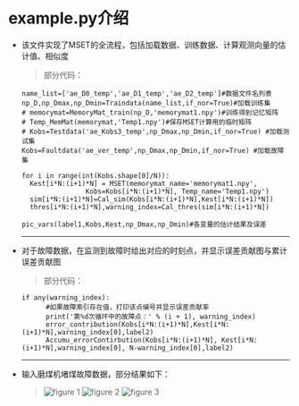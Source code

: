 example.py介绍  
=====
* 该文件实现了MSET的全流程，包括加载数据、训练数据、计算观测向量的估计值、相似度  
  >部分代码：
  ```
  name_list=['ae_D0_temp','ae_D1_temp','ae_D2_temp']#数据文件名列表  
  np_D,np_Dmax,np_Dmin=Traindata(name_list,if_nor=True)#加载训练集  
  # memorymat=MemoryMat_train(np_D,'memorymat1.npy')#训练得到记忆矩阵  
  # Temp_MemMat(memorymat,'Temp1.npy')#保存MSET计算用的临时矩阵  
  # Kobs=Testdata('ae_Kobs3_temp',np_Dmax,np_Dmin,if_nor=True) #加载测试集  
  Kobs=Faultdata('ae_ver_temp',np_Dmax,np_Dmin,if_nor=True) #加载故障集  
  ```
  ```
  for i in range(int(Kobs.shape[0]/N)):
    Kest[i*N:(i+1)*N] = MSET(memorymat_name='memorymat1.npy',  
                  Kobs=Kobs[i*N:(i+1)*N], Temp_name='Temp1.npy')  
    sim[i*N:(i+1)*N]=Cal_sim(Kobs[i*N:(i+1)*N],Kest[i*N:(i+1)*N])  
    thres[i*N:(i+1)*N],warning_index=Cal_thres(sim[i*N:(i+1)*N])  
  ```
  ```
  pic_vars(label1,Kobs,Kest,np_Dmax,np_Dmin)#各变量的估计结果及误差  
  ```
  -----
* 对于故障数据，在监测到故障时给出对应的时刻点，并显示误差贡献图与累计误差贡献图  
  >部分代码：
  ```
  if any(warning_index):
        #如果故障索引存在值，打印该点编号并显示误差贡献率
        print('第%d次循环中的故障点：' % (i + 1), warning_index)
        error_contribution(Kobs[i*N:(i+1)*N],Kest[i*N:(i+1)*N],warning_index[0],label2)
        Accumu_errorContirbution(Kobs[i*N:(i+1)*N], Kest[i*N:(i+1)*N],warning_index[0], N-warning_index[0],label2)
  ```
  ------
* 输入磨煤机堵煤故障数据，部分结果如下：
  >![figure 1](https://github.com/xiaobinbin0827/MSET_python/blob/master/img-folder/sim.png)
  >![figure 2](https://github.com/xiaobinbin0827/MSET_python/blob/master/img-folder/error_contribution.png)
  >![figure 3](https://github.com/xiaobinbin0827/MSET_python/blob/master/img-folder/Acc_errorContribution.png)
